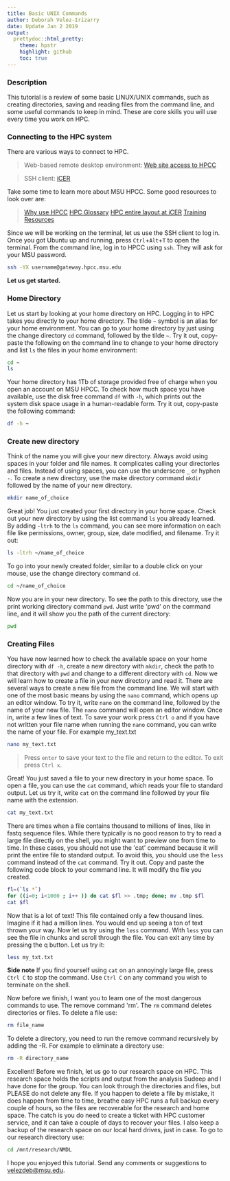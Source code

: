 ```yaml
---
title: Basic UNIX Commands
author: Deborah Velez-Irizarry
date: Update Jan 2 2019
output:
  prettydoc::html_pretty:
    theme: hpstr
    highlight: github
    toc: true
---
```



### Description

This tutorial is a review of some basic LINUX/UNIX commands, such as creating directories, saving and reading files from the command line, and some useful commands to keep in mind. These are core skills you will use every time you work on HPC.


### Connecting to the HPC system

There are various ways to connect to HPC.

> Web-based remote desktop environment: [Web site access to HPCC](https://wiki.hpcc.msu.edu/display/ITH/Web+Site+Access+to+HPCC)

> SSH client: [iCER](https://wiki.hpcc.msu.edu/display/ITH/Connect+to+HPC+System)

Take some time to learn more about MSU HPCC. Some good resources to look over are:

> [Why use HPCC](https://wiki.hpcc.msu.edu/display/ITH/Why+Use+HPCC)
> [HPC Glossary](https://wiki.hpcc.msu.edu/display/ITH/HPC+Glossary)
> [HPC entire layout at iCER](https://wiki.hpcc.msu.edu/display/ITH/HPC%27s+entire+layout+at+iCER)
> [Training Resources](https://icer.msu.edu/education-events/training-resources)


Since we will be working on the terminal, let us use the SSH client to log in. Once you got Ubuntu up and running, press `Ctrl`+`Alt`+`T` to open the terminal. From the command line, log in to HPCC using `ssh`. They will ask for your MSU password.


```bash
ssh -YX username@gateway.hpcc.msu.edu
```

**Let us get started.**


### Home Directory

Let us start by looking at your home directory on HPC. Logging in to HPC takes you directly to your home directory. The tilde `~` symbol is an alias for your home environment. You can go to your home directory by just using the change directory `cd` command, followed by the tilde `~`. Try it out, copy-paste the following on the command line to change to your home directory and list `ls` the files in your home environment:


```bash
cd ~
ls
```

Your home directory has 1Tb of storage provided free of charge when you open an account on MSU HPCC. To check how much space you have available, use the disk free command `df` with `-h`, which prints out the system disk space usage in a human-readable form. Try it out, copy-paste the following command:


```bash
df -h ~
```


### Create new directory


Think of the name you will give your new directory. Always avoid using spaces in your folder and file names. It complicates calling your directories and files. Instead of using spaces, you can use the underscore `_` or hyphen `-`. To create a new directory, use the make directory command `mkdir` followed by the name of your new directory.


```bash
mkdir name_of_choice
```

Great job! You just created your first directory in your home space. Check out your new directory by using the list command `ls` you already learned. By adding `-ltrh` to the `ls` command, you can see more information on each file like permissions, owner, group, size, date modified, and filename. Try it out:


```bash
ls -ltrh ~/name_of_choice
```

To go into your newly created folder, similar to a double click on your mouse, use the change directory command `cd`.


```bash
cd ~/name_of_choice
```

Now you are in your new directory. To see the path to this directory, use the print working directory command `pwd`. Just write 'pwd' on the command line, and it will show you the path of the current directory:


```bash
pwd
```


### Creating Files

You have now learned how to check the available space on your home directory with `df -h`, create a new directory with `mkdir`, check the path to that directory with `pwd` and change to a different directory with `cd`. Now we will learn how to create a file in your new directory and read it. There are several ways to create a new file from the command line. We will start with one of the most basic means by using the `nano` command, which opens up an editor window. To try it, write `nano` on the command line, followed by the name of your new file. The `nano` command will open an editor window. Once in, write a few lines of text. To save your work press `Ctrl o` and if you have not written your file name when running the `nano` command, you can write the name of your file. For example my_text.txt

```bash
nano my_text.txt
```

> Press `enter` to save your text to the file and return to the editor. To exit press `Ctrl x`.

Great! You just saved a file to your new directory in your home space. To open a file, you can use the `cat` command, which reads your file to standard output. Let us try it, write `cat` on the command line followed by your file name with the extension.

```bash
cat my_text.txt
```

There are times when a file contains thousand to millions of lines, like in fastq sequence files. While there typically is no good reason to try to read a large file directly on the shell, you might want to preview one from time to time. In these cases, you should not use the 'cat' command because it will print the entire file to standard output. To avoid this, you should use the `less` command instead of the `cat` command. Try it out. Copy and paste the following code block to your command line. It will modify the file you created.


```bash
fl=(`ls *`)
for ((i=0; i<1000 ; i++ )) do cat $fl >> .tmp; done; mv .tmp $fl
cat $fl
```

Now that is a lot of text! This file contained only a few thousand lines. Imagine if it had a million lines. You would end up seeing a ton of text thrown your way. Now let us try using the `less` command. With `less` you can see the file in chunks and scroll through the file. You can exit any time by pressing the q button. Let us try it:


```bash
less my_txt.txt
```

**Side note** If you find yourself using `cat` on an annoyingly large file, press `Ctrl C` to stop the command. Use `Ctrl C` on any command you wish to terminate on the shell.


Now before we finish, I want you to learn one of the most dangerous commands to use. The remove command 'rm'. The `rm` command deletes directories or files. To delete a file use:


```bash
rm file_name
```

To delete a directory, you need to run the remove command recursively by adding the -R. For example to eliminate a directory use:


```bash
rm -R directory_name
```

Excellent! Before we finish, let us go to our research space on HPC. This research space holds the scripts and output from the analysis Sudeep and I have done for the group. You can look through the directories and files, but PLEASE do not delete any file. If you happen to delete a file by mistake, it does happen from time to time, breathe easy HPC runs a full backup every couple of hours, so the files are recoverable for the research and home space. The catch is you do need to create a ticket with HPC customer service, and it can take a couple of days to recover your files. I also keep a backup of the research space on our local hard drives, just in case. To go to our research directory use:


```bash
cd /mnt/research/NMDL
```

I hope you enjoyed this tutorial. Send any comments or suggestions to velezdeb@msu.edu.



